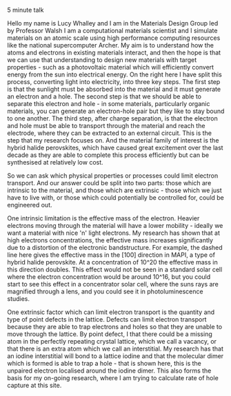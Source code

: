 5 minute talk

Hello my name is Lucy Whalley and I am in the Materials Design Group led by Professor Walsh
I am a computational materials scientist and I simulate materials on an atomic scale using high performance computing resources like the national supercomputer Archer.
My aim is to understand how the atoms and electrons in existing materials interact, and then the hope is that we can use that understanding to design new materials with target properties - such as a photovoltaic material which will efficiently convert energy from the sun into electrical energy.
On the right here I have split this process, converting light into electricity, into three key steps.
The first step is that the sunlight must be absorbed into the material and it must generate an electron and a hole.
The second step is that we should be able to separate this electron and hole - in some materials, particularly organic materials, you can generate an electron-hole pair but they like to stay bound to one another.
The third step, after charge separation, is that the electron and hole must be able to transport through the material and reach the electrode, where they can be extracted to an external circuit.
This is the step that my research focuses on. And the material family of interest is the hybrid halide perovskites, which have caused great excitement over the last decade as they are able to complete this process efficiently but can be synthesised at relatively low cost.

So we can ask which physical properties or processes could limit electron transport. And our answer could be split into two parts: those which are intrinsic to the material, and those which are extrinsic - those which we just have to live with, or those which could potentially be controlled for, could be engineered out.

One intrinsic limitation is the effective mass of the electron. Heavier electrons moving through the material will have a lower mobility - ideally we want a material with nice 'n' light electrons.
My research has shown that at high electrons concentrations, the effective mass increases significantly due to a distortion of the electronic bandstructure.
For example, the dashed line here gives the effective mass in the [100] direction in MAPI, a type of hybrid halide perovskite. At a concentration of 10^20 the effective mass in this direction doubles.
This effect would not be seen in a standard solar cell where the electron concentration would be around 10^16, but you could start to see this effect in a concentrator solar cell, where the suns rays are magnified through a lens, and you could see it in photoluminescence studies.

One extrinsic factor which can limit electron transport is the quantity and type of point defects in the lattice. 
Defects can limit electron transport because they are able to trap electrons and holes so that they are unable to move through the lattice.
By point defect, I that there could be a missing atom in the perfectly repeating crystal lattice, which we call a vacancy, or that there is an extra atom which we call an interstitial.
My research has that an iodine interstitial will bond to a lattice iodine and that the molecular dimer which is formed is able to trap a hole - that is shown here, this is the unpaired electron localised around the iodine dimer.
This also forms the basis for my on-going research, where I am trying to calculate rate of hole capture at this site.


